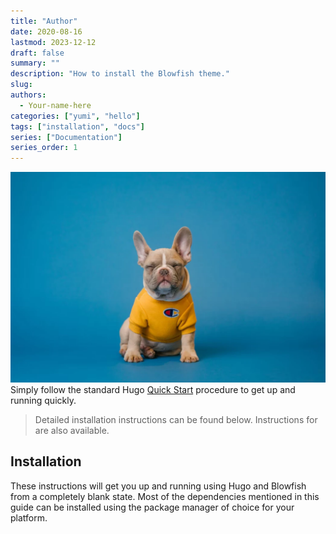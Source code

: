 ```yaml
---
title: "Author"
date: 2020-08-16
lastmod: 2023-12-12
draft: false
summary: ""
description: "How to install the Blowfish theme."
slug: 
authors: 
  - Your-name-here
categories: ["yumi", "hello"]
tags: ["installation", "docs"]
series: ["Documentation"]
series_order: 1
---
```


![hello](dog.webp)
Simply follow the standard Hugo [Quick Start](https://gohugo.io/getting-started/quick-start/) procedure to get up and running quickly.

> Detailed installation instructions can be found below. Instructions for are also available.

## Installation

These instructions will get you up and running using Hugo and Blowfish from a completely blank state. Most of the dependencies mentioned in this guide can be installed using the package manager of choice for your platform.